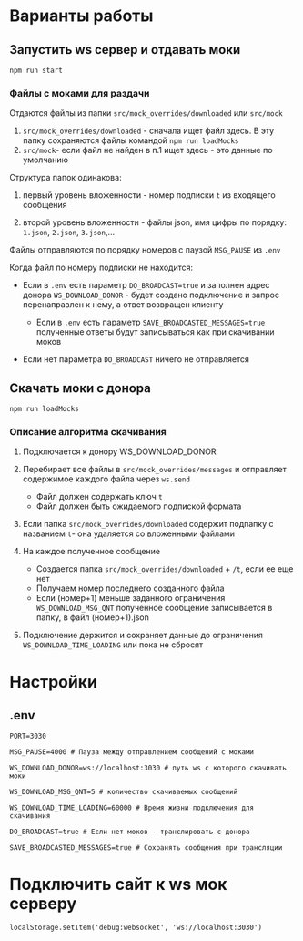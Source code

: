 # Варианты работы

## Запустить ws сервер и отдавать моки

`npm run start`

### Файлы с моками для раздачи

Отдаются файлы из папки `src/mock_overrides/downloaded` или `src/mock`

1. `src/mock_overrides/downloaded` - сначала ищет файл здесь. В эту папку сохраняются файлы командой `npm run loadMocks`
1. `src/mock`- если файл не найден в п.1 ищет здесь - это данные по умолчанию

Структура папок одинакова:

1. первый уровень вложенности - номер подписки `t` из входящего сообщения

1. второй уровень вложенности - файлы json, имя цифры по порядку: `1.json`, `2.json`, `3.json`,...

Файлы отправляются по порядку номеров с паузой `MSG_PAUSE` из `.env`

Когда файл по номеру подписки не находится:

* Если в `.env` есть параметр `DO_BROADCAST=true` и заполнен адрес донора `WS_DOWNLOAD_DONOR` - будет создано подключение и запрос перенаправлен к нему, а ответ возвращен клиенту
   
   * Если в `.env` есть параметр `SAVE_BROADCASTED_MESSAGES=true` полученные ответы будут записываться как при скачивании моков
   
* Если нет параметра `DO_BROADCAST` ничего не отправляется

## Скачать моки с донора

`npm run loadMocks`

### Описание алгоритма скачивания

1. Подключается к донору WS_DOWNLOAD_DONOR

1. Перебирает все файлы в `src/mock_overrides/messages` и отправляет содержимое каждого файла через `ws.send`

   - Файл должен содержать ключ `t`
   - Файл должен быть ожидаемого подпиской формата

1. Если папка `src/mock_overrides/downloaded` содержит подпапку с названием `t`- она удаляется со вложенными файлами

1. На каждое полученное сообщение

   - Создается папка `src/mock_overrides/downloaded` + `/t`, если ее еще нет
   - Получаем номер последнего созданного файла
   - Если (номер+1) меньше заданного ограничения `WS_DOWNLOAD_MSG_QNT` полученное сообщение записывается в папку, в файл (номер+1).json

1. Подключение держится и сохраняет данные до ограничения `WS_DOWNLOAD_TIME_LOADING` или пока не сбросят

# Настройки

## .env

`PORT=3030`

`MSG_PAUSE=4000 # Пауза между отправлением сообщений с моками`

`WS_DOWNLOAD_DONOR=ws://localhost:3030 # путь ws с которого скачивать моки`

`WS_DOWNLOAD_MSG_QNT=5 # количество скачиваемых сообщений`

`WS_DOWNLOAD_TIME_LOADING=60000 # Время жизни подключения для скачивания`

`DO_BROADCAST=true # Если нет моков - транслировать с донора`

`SAVE_BROADCASTED_MESSAGES=true # Сохранять сообщения при трансляции`

# Подключить сайт к ws мок серверу

`localStorage.setItem('debug:websocket', 'ws://localhost:3030')`
